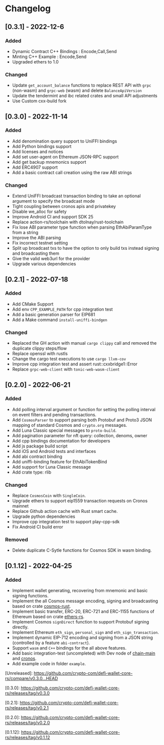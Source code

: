 # Changelog
## [0.3.1] - 2022-12-6
### Added
- Dynamic Contract C++ Bindings : Encode,Call,Send
- Minting C++ Example : Encode,Send
- Upgraded ethers to 1.0

### Changed
- Update `get_account_balance` functions to replace REST API with `grpc` (non-wasm) and `grpc-web` (wasm) and delete `BalanceApiVersion`
- Update the tendermint and ibc related crates and small API adjustments
- Use Custom cxx-build fork


## [0.3.0] - 2022-11-14
### Added
- Add denomination query support to UniFFI bindings
- Add Python bindings support
- Add licenses and notices
- Add set user-agent on Ethereum JSON-RPC support
- Add get backup mnemonics support
- Add ERC4907 support
- Add a basic contract call creation using the raw ABI strings

### Changed
- Extend UniFFI broadcast transaction binding to take an optional argument to specify the broadcast mode
- Tight coupling between cronos apis and privatekey
- Disable we_alloc for safety
- Improve Android CI and support SDK 25
- Replace action-rs/toolchain with dtolnay/rust-toolchain
- Fix lose ABI parameter type function when parsing EthAbiParamType from a string
- Improve the ABI parsing
- Fix incorrect testnet setting
- Split up broadcast txs to have the option to only build txs instead signing and broadcasting them
- Give the valid web3url for the provider
- Upgrade various dependencies

## [0.2.1] - 2022-07-18
### Added
- Add CMake Support
- Add env `CPP_EXAMPLE_PATH` for cpp integration test
- Add a basic generation parser for EIP681
- Add a Make command `install-uniffi-bindgen`

### Changed
- Replaced the GH action with manual `cargo clippy` call and removed the duplicate clippy steps/flow
- Replace openssl with rustls
- Change the cargo test executions to use `cargo llvm-cov`
- Improve cpp integration test and assert rust::cxxbridge1::Error
- Replace `grpc-web-client` with `tonic-web-wasm-client`

## [0.2.0] - 2022-06-21
### Added
- Add polling interval argument or function for setting the polling interval on event filters and pending transactions.
- Add `CosmosParser` to support parsing both Protobuf and Proto3 JSON mapping of standard Cosmos and `crypto.org` messages.
- Add Luna Classic special messages to `proto-build`.
- Add pagination parameter for nft query: collection, denoms, owner
- Add cpp bindings documentation for developers
- Add js package build script
- Add iOS and Android tests and interfaces
- Add abi contract binding
- Add uniffi-binding feature for EthAbiTokenBind
- Add support for Luna Classic message
- Add crate type: rlib

### Changed
- Replace `CosmosCoin` with `SingleCoin`.
- Upgrade ethers to support eip1559 transaction requests on Cronos mainnet
- Replace Github action cache with Rust smart cache.
- Upgrade python dependencies
- Improve cpp integration test to support play-cpp-sdk
- Fix Android CI build error

### Removed
- Delete duplicate C-Sytle functions for Cosmos SDK in wasm binding.

## [0.1.12] - 2022-04-25
### Added
- Implement wallet generating, recovering from mnemonic and basic signing functions.
- Implement the all Cosmos message encoding, signing and broadcasting based on crate [cosmos-rust](https://github.com/cosmos/cosmos-rust).
- Implement basic transfer, ERC-20, ERC-721 and ERC-1155 functions of Ethereum based on crate [ethers-rs](https://github.com/gakonst/ethers-rs).
- Implement Cosmos `signDirect` function to support Protobuf signing directly.
- Implement Ethereum `eth_sign`, `personal_sign` and `eth_sign_transaction`.
- Implement dynamic EIP-712 encoding and signing from a JSON string (controlled by a feature `abi-contract`).
- Support `wasm` and `C++` bindings for the all above features.
- Add basic integration-test (uncompleted) with Dev node of [chain-main](https://github.com/crypto-org-chain/chain-main) and [cronos](https://github.com/crypto-org-chain/cronos).
- Add example code in folder `example`.

\[Unreleased\]: https://github.com/crypto-com/defi-wallet-core-rs/compare/v0.3.0...HEAD

\[0.3.0\]: https://github.com/crypto-com/defi-wallet-core-rs/releases/tag/v0.3.0

\[0.2.1\]: https://github.com/crypto-com/defi-wallet-core-rs/releases/tag/v0.2.1

\[0.2.0\]: https://github.com/crypto-com/defi-wallet-core-rs/releases/tag/v0.2.0

\[0.1.12\]: https://github.com/crypto-com/defi-wallet-core-rs/releases/tag/v0.1.12
